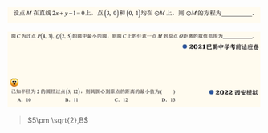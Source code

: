 ![image-20240811001750946](image-20240811001750946.png)

![image-20240811003003705](image-20240811003003705.png)

> $5\pm \sqrt{2},B$

